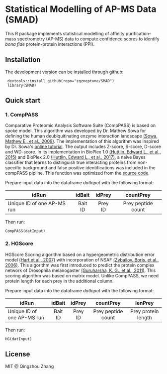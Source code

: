 # Statistical Modelling of AP-MS Data (SMAD)

This R package implements statistical modelling of affinity purification–mass spectrometry (AP-MS) data to compute confidence scores to identify *bona fide* protein-protein interactions (PPI).

## Installation

The development version can be installed through github:
```{r}
 devtools::install_github(repo="zqzneptune/SMAD")
 library(SMAD)
```
## Quick start

### 1. CompPASS

Comparative Proteomic Analysis Software Suite (CompPASS) is based on spoke model. This algorithm was developed by Dr. Mathew Sowa for defining the human deubiquitinating enzyme interaction landscape [(Sowa, Mathew E., et al., 2009)][1]. The implementation of this algorithm was inspired by Dr. Sowa's [online tutorial][2]. The output includes Z-score, S-score, D-score and WD-score. In its implementation in BioPlex 1.0 [(Huttlin, Edward L., et al., 2015)][3] and 
BioPlex 2.0 [(Huttlin, Edward L., et al., 2017)][4], a naive 
Bayes classifier that learns to distinguish true interacting proteins from 
non-specific background and false positive identifications was included in the 
compPASS pipline. This function was optimized from the [source code][5].

Prepare input data into the dataframe *datInput* with the following format:

|idRun|idBait|idPrey|countPrey|
|-----|:----:|:----:|:-------:|
|Unique ID of one AP-MS run|Bait ID|Prey ID|Prey peptide count|

Then run:

```{r}
CompPASS(datInput)
```


### 2. HGScore

HGScore Scoring algorithm based on a hypergeometric distribution error model [(Hart et al., 2007)][6] with incorporation of NSAF [(Zybailov, Boris, et al., 2006)][7]. This algorithm was first introduced to predict the protein complex network of Drosophila melanogaster [(Guruharsha, K. G., et al., 2011)][8]. This scoring algorithm was based on matrix model. Unlike CompPASS, we need protein length for each prey in the additional column.

Prepare input data into the dataframe *datInput* with the following format:

|idRun|idBait|idPrey|countPrey|lenPrey|
|-----|:----:|:----:|:-------:|:-------:|
|Unique ID of one AP-MS run|Bait ID|Prey ID|Prey peptide count|Prey protein length|


Then run:

```{r}
HG(datInput)
```
## License

MIT @ Qingzhou Zhang

[1]: https://doi.org/10.1016/j.cell.2009.04.042
[2]: http://besra.hms.harvard.edu/ipmsmsdbs/cgi-bin/tutorial.cgi
[3]: https://doi.org/10.1016/j.cell.2015.06.043
[4]: https://www.nature.com/articles/nature22366
[5]: https://github.com/dnusinow/cRomppass
[6]: https://doi.org/10.1186/1471-2105-8-236
[7]: https://doi.org/10.1021/pr060161n
[8]: https://doi.org/10.1016/j.cell.2011.08.047
